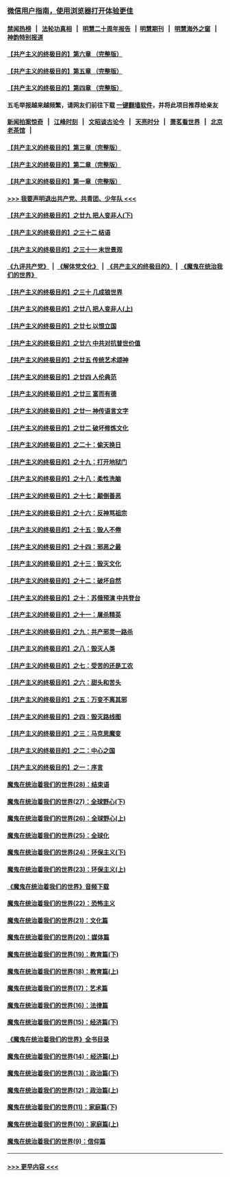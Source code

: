 ### [微信用户指南，使用浏览器打开体验更佳](https://github.com/gfw-breaker/banned-news1/blob/master/indexes/wechat-guide.md?t=0)
#### [禁闻热榜](热点新闻.md?t=0)  &nbsp;&nbsp;|&nbsp;&nbsp; [法轮功真相](https://github.com/gfw-breaker/truth/blob/master/README.md?t=0) &nbsp;&nbsp;|&nbsp;&nbsp; [明慧二十周年报告](https://github.com/gfw-breaker/mh-reports/blob/master/README.md?t=0) &nbsp;&nbsp;|&nbsp;&nbsp;[明慧期刊](https://github.com/gfw-breaker/mh-qikan) &nbsp;&nbsp;|&nbsp;&nbsp; [明慧海外之窗](https://github.com/gfw-breaker/mh-news/blob/master/README.md?t=0) &nbsp;&nbsp;|&nbsp;&nbsp; [神韵特别报道](https://github.com/gfw-breaker/mh-news/blob/master/shenyun.md?t=0)
#### [【共产主义的终极目的】第六章 （完整版）](../pages/nsc422/n11428913.md?t=02121202) 
#### [【共产主义的终极目的】第五章 （完整版）](../pages/nsc422/n11428912.md?t=02121202) 
#### [【共产主义的终极目的】第四章 （完整版）](../pages/nsc422/n11428907.md?t=02121202) 
#### 五毛举报越来越频繁，请网友们前往下载 [一键翻墙软件](https://github.com/gfw-breaker/ssr-accounts)，并将此项目推荐给亲友
#### [新闻拍案惊奇](https://github.com/gfw-breaker/banned-news1/blob/master/pages/link4.md) &nbsp;&nbsp;|&nbsp;&nbsp; [江峰时刻](https://github.com/gfw-breaker/banned-news1/blob/master/pages/link4.md) &nbsp;&nbsp;|&nbsp;&nbsp; [文昭谈古论今](https://github.com/gfw-breaker/banned-news1/blob/master/pages/link4.md) &nbsp;&nbsp;|&nbsp;&nbsp; [天亮时分](https://github.com/gfw-breaker/banned-news1/blob/master/pages/link4.md) &nbsp;&nbsp;|&nbsp;&nbsp; [萧茗看世界](https://github.com/gfw-breaker/banned-news1/blob/master/pages/link4.md) &nbsp;&nbsp;|&nbsp;&nbsp; [北京老茶馆](https://github.com/gfw-breaker/banned-news1/blob/master/pages/link4.md) &nbsp;&nbsp;|&nbsp;&nbsp; 
#### [【共产主义的终极目的】第三章（完整版）](../pages/nsc422/n11428848.md?t=02121202) 
#### [【共产主义的终极目的】第二章（完整版）](../pages/nsc422/n11428831.md?t=02121202) 
#### [【共产主义的终极目的】第一章（完整版）](../pages/nsc422/n11417651.md?t=02121202) 
#### [>>> 我要声明退出共产党、共青团、少年队 <<<](https://github.com/begood0513/goodnews/blob/master/quit/letter.md) 
#### [【共产主义的终极目的】之廿九 把人变非人(下)](../pages/nsc422/n11344140.md?t=02121202) 
#### [【共产主义的终极目的】之三十二 结语](../pages/nsc422/n11360535.md?t=02121202) 
#### [【共产主义的终极目的】之三十一 末世景观](../pages/nsc422/n11351129.md?t=02121202) 
#### [《九评共产党》](https://github.com/begood0513/9ping.md/blob/master/README.md) &nbsp;|&nbsp; [《解体党文化》](../../../../jtdwh.md/blob/master/README.md)  &nbsp;|&nbsp; [《共产主义的终极目的》](../../../../gczydzjmd.md/blob/master/README.md) &nbsp;|&nbsp; [《魔鬼在统治我们的世界》](../../../../mgztzwmdsj.md/blob/master/README.md) 
#### [【共产主义的终极目的】之三十 几成狼世界](../pages/nsc422/n11348280.md?t=02121202) 
#### [【共产主义的终极目的】之廿八 把人变非人(上)](../pages/nsc422/n11340492.md?t=02121202) 
#### [【共产主义的终极目的】之廿七 以恨立国](../pages/nsc422/n11336944.md?t=02121202) 
#### [【共产主义的终极目的】之廿六 中共对抗普世价值](../pages/nsc422/n11324785.md?t=02121202) 
#### [【共产主义的终极目的】之廿五 传统艺术颂神](../pages/nsc422/n11296396.md?t=02121202) 
#### [【共产主义的终极目的】之廿四 人伦典范](../pages/nsc422/n11296397.md?t=02121202) 
#### [【共产主义的终极目的】之廿三 富而有德](../pages/nsc422/n11283598.md?t=02121202) 
#### [【共产主义的终极目的】之廿一 神传语言文字](../pages/nsc422/n11263265.md?t=02121202) 
#### [【共产主义的终极目的】之廿二 破坏修炼文化](../pages/nsc422/n11245728.md?t=02121202) 
#### [【共产主义的终极目的】之二十：偷天换日](../pages/nsc422/n11238846.md?t=02121202) 
#### [【共产主义的终极目的】之十九：打开地狱门](../pages/nsc422/n11206376.md?t=02121202) 
#### [【共产主义的终极目的】之十八：柔性洗脑](../pages/nsc422/n11199994.md?t=02121202) 
#### [【共产主义的终极目的】之十七：颠倒善恶](../pages/nsc422/n11179782.md?t=02121202) 
#### [【共产主义的终极目的】之十六：反神骂祖宗](../pages/nsc422/n11166798.md?t=02121202) 
#### [【共产主义的终极目的】之十五：毁人不倦](../pages/nsc422/n11166792.md?t=02121202) 
#### [【共产主义的终极目的】之十四：邪恶之最](../pages/nsc422/n11150249.md?t=02121202) 
#### [【共产主义的终极目的】之十三：毁灭文化](../pages/nsc422/n11135227.md?t=02121202) 
#### [【共产主义的终极目的】之十二：破坏自然](../pages/nsc422/n11135214.md?t=02121202) 
#### [【共产主义的终极目的】之十：苏俄预演 中共登台](../pages/nsc422/n11118424.md?t=02121202) 
#### [【共产主义的终极目的】之十一：屠杀精英](../pages/nsc422/n11118442.md?t=02121202) 
#### [【共产主义的终极目的】之九：共产邪灵一路杀](../pages/nsc422/n11114139.md?t=02121202) 
#### [【共产主义的终极目的】之八：毁灭人类](../pages/nsc422/n11108503.md?t=02121202) 
#### [【共产主义的终极目的】之七：受苦的还是工农](../pages/nsc422/n11101809.md?t=02121202) 
#### [【共产主义的终极目的】之六：甜头和苦头](../pages/nsc422/n11096971.md?t=02121202) 
#### [【共产主义的终极目的】之五：万变不离其邪](../pages/nsc422/n11091285.md?t=02121202) 
#### [【共产主义的终极目的】之四：毁灭路线图](../pages/nsc422/n11086284.md?t=02121202) 
#### [【共产主义的终极目的】之三：马克思魔变](../pages/nsc422/n11061941.md?t=02121202) 
#### [【共产主义的终极目的】之二：中心之国](../pages/nsc422/n11047728.md?t=02121202) 
#### [【共产主义的终极目的】之一：序言](../pages/nsc422/n11086077.md?t=02121202) 
#### [魔鬼在统治着我们的世界(28)：结束语](../pages/nsc422/n10936246.md?t=02121202) 
#### [魔鬼在统治着我们的世界(27)：全球野心(下)](../pages/nsc422/n10928319.md?t=02121202) 
#### [魔鬼在统治着我们的世界(26)：全球野心(上)](../pages/nsc422/n10900318.md?t=02121202) 
#### [魔鬼在统治着我们的世界(25)：全球化](../pages/nsc422/n10788205.md?t=02121202) 
#### [魔鬼在统治着我们的世界(24)：环保主义(下)](../pages/nsc422/n10695307.md?t=02121202) 
#### [魔鬼在统治着我们的世界(23)：环保主义(上)](../pages/nsc422/n10688613.md?t=02121202) 
#### [《魔鬼在统治着我们的世界》音频下载](../pages/nsc422/n10635553.md?t=02121202) 
#### [魔鬼在统治着我们的世界(22)：恐怖主义](../pages/nsc422/n10614727.md?t=02121202) 
#### [魔鬼在统治着我们的世界(21)：文化篇](../pages/nsc422/n10597706.md?t=02121202) 
#### [魔鬼在统治着我们的世界(20)：媒体篇](../pages/nsc422/n10586579.md?t=02121202) 
#### [魔鬼在统治着我们的世界(19)：教育篇(下)](../pages/nsc422/n10564808.md?t=02121202) 
#### [魔鬼在统治着我们的世界(18)：教育篇(上)](../pages/nsc422/n10526970.md?t=02121202) 
#### [魔鬼在统治着我们的世界(17)：艺术篇](../pages/nsc422/n10499093.md?t=02121202) 
#### [魔鬼在统治着我们的世界(16)：法律篇](../pages/nsc422/n10485969.md?t=02121202) 
#### [魔鬼在统治着我们的世界(15)：经济篇(下)](../pages/nsc422/n10469975.md?t=02121202) 
#### [《魔鬼在统治着我们的世界》全书目录](../pages/nsc422/n10464261.md?t=02121202) 
#### [魔鬼在统治着我们的世界(14)：经济篇(上)](../pages/nsc422/n10457370.md?t=02121202) 
#### [魔鬼在统治着我们的世界(13)：政治篇(下)](../pages/nsc422/n10448270.md?t=02121202) 
#### [魔鬼在统治着我们的世界(12)：政治篇(上)](../pages/nsc422/n10444576.md?t=02121202) 
#### [魔鬼在统治着我们的世界(11)：家庭篇(下)](../pages/nsc422/n10440961.md?t=02121202) 
#### [魔鬼在统治着我们的世界(10)：家庭篇(上)](../pages/nsc422/n10435448.md?t=02121202) 
#### [魔鬼在统治着我们的世界(9)：信仰篇](../pages/nsc422/n10432159.md?t=02121202) 

----
#### [ >>> 更早内容 <<< ](../indexes/nsc422-earlier.md)
